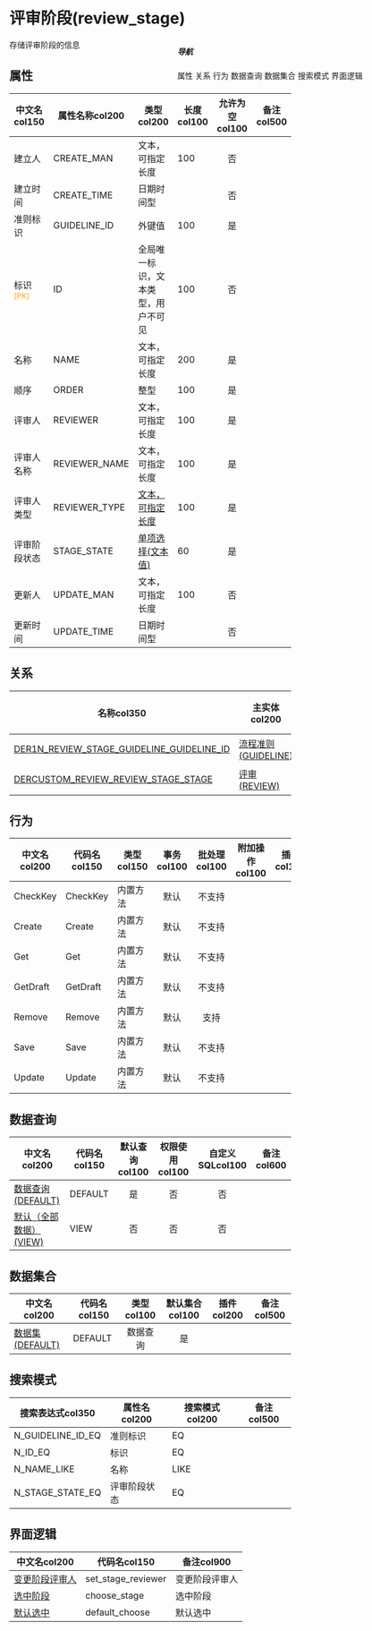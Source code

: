 # 评审阶段(review_stage)  <!-- {docsify-ignore-all} -->


存储评审阶段的信息


## 属性
|    中文名col150 | 属性名称col200           | 类型col200     | 长度col100    |允许为空col100    |  备注col500  |
| --------   |------------| -----  | -----  | :----: | -------- |
|建立人|CREATE_MAN|文本，可指定长度|100|否||
|建立时间|CREATE_TIME|日期时间型||否||
|准则标识|GUIDELINE_ID|外键值|100|是||
|标识<sup class="footnote-symbol"><font color=orange>[PK]</font></sup>|ID|全局唯一标识，文本类型，用户不可见|100|否||
|名称|NAME|文本，可指定长度|200|是||
|顺序|ORDER|整型|100|是||
|评审人|REVIEWER|文本，可指定长度|100|是||
|评审人名称|REVIEWER_NAME|文本，可指定长度|100|是||
|评审人类型|REVIEWER_TYPE|[文本，可指定长度](index/dictionary_index#reviewer_type "评审人类型")|100|是||
|评审阶段状态|STAGE_STATE|[单项选择(文本值)](index/dictionary_index#stage_state "评审阶段状态")|60|是||
|更新人|UPDATE_MAN|文本，可指定长度|100|否||
|更新时间|UPDATE_TIME|日期时间型||否||


## 关系

<el-row>
<el-tabs v-model="show_der">
<el-tab-pane label="从关系" name="minor">

|  名称col350   | 主实体col200   | 关系类型col200   |    备注col500  |
| -------- |---------- |-----------|----- |
|[DER1N_REVIEW_STAGE_GUIDELINE_GUIDELINE_ID](der/DER1N_REVIEW_STAGE_GUIDELINE_GUIDELINE_ID)|[流程准则(GUIDELINE)](module/TestMgmt/guideline)|1:N关系||
|[DERCUSTOM_REVIEW_REVIEW_STAGE_STAGE](der/DERCUSTOM_REVIEW_REVIEW_STAGE_STAGE)|[评审(REVIEW)](module/TestMgmt/review)|自定义关系||

</el-tab-pane>
</el-tabs>
</el-row>

## 行为
| 中文名col200    | 代码名col150    | 类型col150    | 事务col100   | 批处理col100   | 附加操作col100  | 插件col150    |  备注col300  |
| -------- |---------- |----------- |:----:|:----:|---------| ----- | ----- |
|CheckKey|CheckKey|内置方法|默认|不支持||||
|Create|Create|内置方法|默认|不支持||||
|Get|Get|内置方法|默认|不支持||||
|GetDraft|GetDraft|内置方法|默认|不支持||||
|Remove|Remove|内置方法|默认|支持||||
|Save|Save|内置方法|默认|不支持||||
|Update|Update|内置方法|默认|不支持||||

## 数据查询
| 中文名col200    | 代码名col150    | 默认查询col100 | 权限使用col100 | 自定义SQLcol100 |  备注col600|
| --------  | --------   | :----:  |:----:  | :----:  |----- |
|[数据查询(DEFAULT)](module/TestMgmt/review_stage/query/Default)|DEFAULT|是|否 |否 ||
|[默认（全部数据）(VIEW)](module/TestMgmt/review_stage/query/View)|VIEW|否|否 |否 ||

## 数据集合
| 中文名col200  | 代码名col150  | 类型col100 | 默认集合col100 |   插件col200|   备注col500|
| --------  | --------   | :----:   | :----:   | ----- |----- |
|[数据集(DEFAULT)](module/TestMgmt/review_stage/dataset/Default)|DEFAULT|数据查询|是|||

## 搜索模式
|   搜索表达式col350   |    属性名col200    |    搜索模式col200        |备注col500  |
| -------- |------------|------------|------|
|N_GUIDELINE_ID_EQ|准则标识|EQ||
|N_ID_EQ|标识|EQ||
|N_NAME_LIKE|名称|LIKE||
|N_STAGE_STATE_EQ|评审阶段状态|EQ||

## 界面逻辑
|  中文名col200 | 代码名col150 | 备注col900 |
| --------|--------|--------|
|[变更阶段评审人](module/TestMgmt/review_stage/uilogic/set_stage_reviewer)|set_stage_reviewer|变更阶段评审人|
|[选中阶段](module/TestMgmt/review_stage/uilogic/choose_stage)|choose_stage|选中阶段|
|[默认选中](module/TestMgmt/review_stage/uilogic/default_choose)|default_choose|默认选中|

<div style="display: block; overflow: hidden; position: fixed; top: 140px; right: 100px;">

##### 导航
<el-anchor >
<el-anchor-link :href="`#/module/TestMgmt/review_stage?id=属性`">
  属性
</el-anchor-link>
<el-anchor-link :href="`#/module/TestMgmt/review_stage?id=关系`">
  关系
</el-anchor-link>
<el-anchor-link :href="`#/module/TestMgmt/review_stage?id=行为`">
  行为
</el-anchor-link>
<el-anchor-link :href="`#/module/TestMgmt/review_stage?id=数据查询`">
  数据查询
</el-anchor-link>
<el-anchor-link :href="`#/module/TestMgmt/review_stage?id=数据集合`">
  数据集合
</el-anchor-link>
<el-anchor-link :href="`#/module/TestMgmt/review_stage?id=搜索模式`">
  搜索模式
</el-anchor-link>
<el-anchor-link :href="`#/module/TestMgmt/review_stage?id=界面逻辑`">
  界面逻辑
</el-anchor-link>
</el-anchor>
</div>

<script>
 const { createApp } = Vue
  createApp({
    data() {
      return {
show_der:'minor',


      }
    },
    methods: {
    }
  }).use(ElementPlus).mount('#app')
</script>